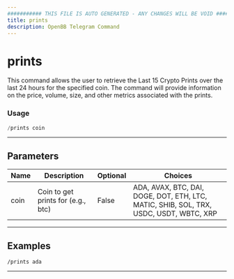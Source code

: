 ```yaml
---
########### THIS FILE IS AUTO GENERATED - ANY CHANGES WILL BE VOID ###########
title: prints
description: OpenBB Telegram Command
---
```


# prints

This command allows the user to retrieve the Last 15 Crypto Prints over the last 24 hours for the specified coin. The command will provide information on the price, volume, size, and other metrics associated with the prints.

### Usage

```python wordwrap
/prints coin
```

---

## Parameters

| Name | Description | Optional | Choices |
| ---- | ----------- | -------- | ------- |
| coin | Coin to get prints for (e.g., btc) | False | ADA, AVAX, BTC, DAI, DOGE, DOT, ETH, LTC, MATIC, SHIB, SOL, TRX, USDC, USDT, WBTC, XRP |


---

## Examples

```
/prints ada
```

---
